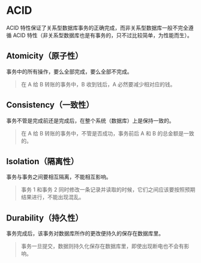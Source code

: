 # ACID
ACID 特性保证了关系型数据库事务的正确完成，而非关系型数据库一般不完全遵循 ACID 特性（非关系型数据库也是有事务的，只不过比较简单，为性能而生）。

## Atomicity（原子性）
事务中的所有操作，要么全部完成，要么全部不完成。

> 在 A 给 B 转账的事务中，B 收到钱后，A 必然要减少相对应的钱。

## Consistency（一致性）
事务不管是完成前还是完成后，在整个系统（数据库）上是保持一致的。

> 在 A 给 B 转账的事务中，不管是否成功，事务前后 A 和 B 的总金额是一致的。

## Isolation（隔离性）
事务与事务之间要相互隔离，不能相互影响。

> 事务 1 和事务 2 同时修改一条记录并读取的时候，它们之间应该要按照预期结果进行，不能出现混乱。

## Durability（持久性）
事务完成后，该事务对数据库所作的更改便持久的保存在数据库里。

> 事务一旦提交，数据则持久化保存在数据库里，即使出现断电也不会有影响。